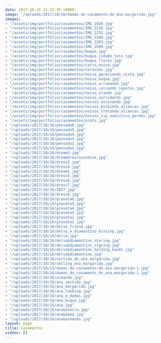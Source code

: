 ```yaml
---
date: 2017-10-16 11:32:35 +0000
image: "/uploads/2017/10/16/damas-do-casamento-de-ana-margarida.jpg"
images:
- "/assets/img/portfolio/casamentos/IMG_1916.jpg"
- "/assets/img/portfolio/casamentos/IMG_2210.jpg"
- "/assets/img/portfolio/casamentos/IMG_2232.jpg"
- "/assets/img/portfolio/casamentos/IMG_2240.jpg"
- "/assets/img/portfolio/casamentos/IMG_2263.jpg"
- "/assets/img/portfolio/casamentos/IMG_3509.jpg"
- "/assets/img/portfolio/casamentos/buque.jpg"
- "/assets/img/portfolio/casamentos/buque_cidade_tete.jpg"
- "/assets/img/portfolio/casamentos/buque_flores.jpg"
- "/assets/img/portfolio/casamentos/carro_noiva.jpg"
- "/assets/img/portfolio/casamentos/coracoes.jpg"
- "/assets/img/portfolio/casamentos/noiva_apreciando_vista.jpg"
- "/assets/img/portfolio/casamentos/noiva_buque.jpg"
- "/assets/img/portfolio/casamentos/noivo_arrumando.jpg"
- "/assets/img/portfolio/casamentos/noivo_calcando_sapatos.jpg"
- "/assets/img/portfolio/casamentos/noivo_orando.jpg"
- "/assets/img/portfolio/casamentos/noivo_sorridente.jpg"
- "/assets/img/portfolio/casamentos/noivos_assinando.jpg"
- "/assets/img/portfolio/casamentos/noivos_exibindo_aliancas.jpg"
- "/assets/img/portfolio/casamentos/noivos_trocando_aliancas.jpg"
- "/assets/img/portfolio/casamentos/noivos_vip_executivo_garden.jpg"
- "/assets/img/portfolio/casamentos/prato.jpg"
- "/uploads/2017/10/16/pensado6.jpg"
- "/uploads/2017/10/16/pensado5.jpg"
- "/uploads/2017/10/16/pensado4.jpg"
- "/uploads/2017/10/16/pensado3.jpg"
- "/uploads/2017/10/16/pensado2.jpg"
- "/uploads/2017/10/16/pensado1.jpg"
- "/uploads/2017/10/16/dream3.jpg"
- "/uploads/2017/10/16/dreamdresssunshine.jpg"
- "/uploads/2017/10/16/dress2.jpg"
- "/uploads/2017/10/16/dress4.jpg"
- "/uploads/2017/10/16/dream1.jpg"
- "/uploads/2017/10/16/dress5.jpg"
- "/uploads/2017/10/16/dress6.jpg"
- "/uploads/2017/10/16/dress7.jpg"
- "/uploads/2017/10/16/INST.jpg"
- "/uploads/2017/10/16/dress8.jpg"
- "/uploads/2017/10/16/gravata6.jpg"
- "/uploads/2017/10/16/gravata5.jpg"
- "/uploads/2017/10/16/gravata4.jpg"
- "/uploads/2017/10/16/gravata3.jpg"
- "/uploads/2017/10/16/gravata2.jpg"
- "/uploads/2017/10/16/gravata1.jpg"
- "/uploads/2017/10/16/delsa_friend.jpg"
- "/uploads/2017/10/16/delsa_e_diamantino_kissing.jpg"
- "/uploads/2017/10/16/delsa.jpg"
- "/uploads/2017/10/16/delsa&diamantino_staring.jpg"
- "/uploads/2017/10/16/delsa&diamantino_signing.jpg"
- "/uploads/2017/10/16/delsa&diamantino_holding_hands.jpg"
- "/uploads/2017/10/16/delsa&diamantino.jpg"
- "/uploads/2017/10/16/vestido_de_ana_margarida.jpg"
- "/uploads/2017/10/16/smiling_ana_margarida.jpg"
- "/uploads/2017/10/16/damas-do-casamento-de-ana-margarida-1.jpg"
- "/uploads/2017/10/16/damas_do_casamento_de_ana_margarida-1.jpg"
- "/uploads/2017/10/16/armando.jpg"
- "/uploads/2017/10/16/ana_vestido.jpg"
- "/uploads/2017/10/16/ana_margarida.jpg"
- "/uploads/2017/10/16/ana_looking.jpg"
- "/uploads/2017/10/16/ana_e_damas.jpg"
- "/uploads/2017/10/16/ana_buque.jpg"
- "/uploads/2017/10/16/ana.jpg"
- "/uploads/2017/10/16/ana&sheila.jpg"
- "/uploads/2017/10/16/ana&dama.jpg"
- "/uploads/2017/10/16/ana&armando.jpg"
layout: page
title: Casamentos
videos: []
---
```

